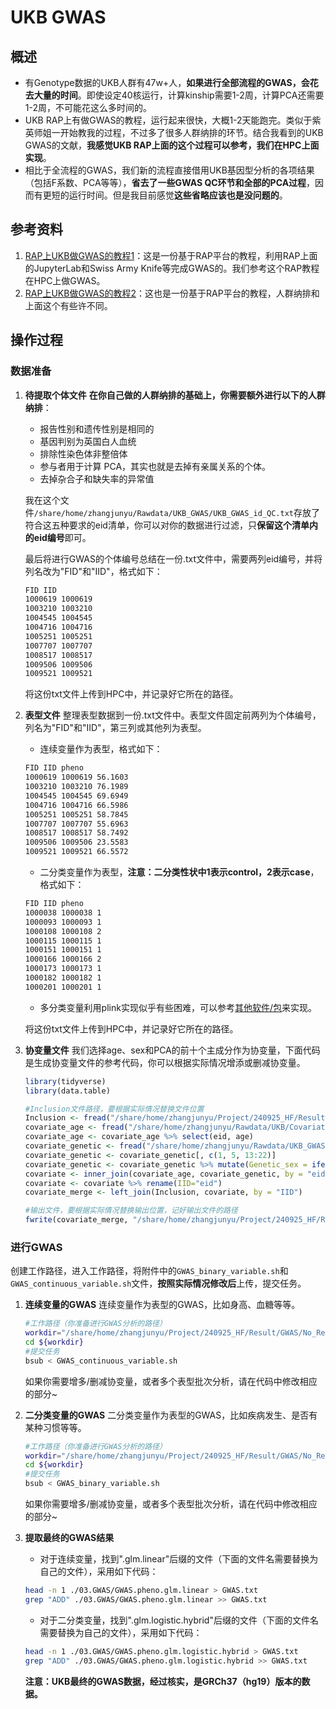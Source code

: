 # UKB GWAS

## 概述

- 有Genotype数据的UKB人群有47w+人，**如果进行全部流程的GWAS，会花去大量的时间**。即使设定40核运行，计算kinship需要1-2周，计算PCA还需要1-2周，不可能花这么多时间的。
- UKB RAP上有做GWAS的教程，运行起来很快，大概1-2天能跑完。类似于紫英师姐一开始教我的过程，不过多了很多人群纳排的环节。结合我看到的UKB GWAS的文献，**我感觉UKB RAP上面的这个过程可以参考，我们在HPC上面实现**。
- 相比于全流程的GWAS，我们新的流程直接借用UKB基因型分析的各项结果（包括F系数、PCA等等），**省去了一些GWAS QC环节和全部的PCA过程**，因而有更短的运行时间。但是我目前感觉**这些省略应该也是没问题的**。

## 参考资料

1. [RAP上UKB做GWAS的教程1](https://dnanexus.gitbook.io/uk-biobank-rap/science-corner/end-to-end-target-discovery-with-gwas-and-phewas)：这是一份基于RAP平台的教程，利用RAP上面的JupyterLab和Swiss Army Knife等完成GWAS的。我们参考这个RAP教程在HPC上做GWAS。
2. [RAP上UKB做GWAS的教程2](https://dnanexus.gitbook.io/uk-biobank-rap/science-corner/gwas-using-alzheimers-disease)：这也是一份基于RAP平台的教程，人群纳排和上面这个有些许不同。

## 操作过程

### 数据准备

1. **待提取个体文件**
    **在你自己做的人群纳排的基础上，你需要额外进行以下的人群纳排**：
      - 报告性别和遗传性别是相同的
      - 基因判别为英国白人血统
      - 排除性染色体非整倍体
      - 参与者用于计算 PCA，其实也就是去掉有亲属关系的个体。
      - 去掉杂合子和缺失率的异常值

    我在这个文件`/share/home/zhangjunyu/Rawdata/UKB_GWAS/UKB_GWAS_id_QC.txt`存放了符合这五种要求的eid清单，你可以对你的数据进行过滤，只**保留这个清单内的eid编号**即可。

    最后将进行GWAS的个体编号总结在一份.txt文件中，需要两列eid编号，并将列名改为"FID"和"IID"，格式如下：

    ```sh
    FID	IID
    1000619	1000619
    1003210	1003210
    1004545	1004545
    1004716	1004716
    1005251	1005251
    1007707	1007707
    1008517	1008517
    1009506	1009506
    1009521	1009521
    ```

    将这份txt文件上传到HPC中，并记录好它所在的路径。

2. **表型文件**
   整理表型数据到一份.txt文件中。表型文件固定前两列为个体编号，列名为"FID"和"IID"，第三列或其他列为表型。
   - 连续变量作为表型，格式如下：

    ```sh
    FID	IID	pheno
    1000619	1000619	56.1603
    1003210	1003210	76.1989
    1004545	1004545	69.6949
    1004716	1004716	66.5986
    1005251	1005251	58.7845
    1007707	1007707	55.6963
    1008517	1008517	58.7492
    1009506	1009506	23.5583
    1009521	1009521	66.5572
    ```

   - 二分类变量作为表型，**注意：二分类性状中1表示control，2表示case**，格式如下：

    ```sh
    FID	IID	pheno
    1000038	1000038	1
    1000093	1000093	1
    1000108	1000108	2
    1000115	1000115	1
    1000151	1000151	1
    1000166	1000166	2
    1000173	1000173	1
    1000182	1000182	1
    1000201	1000201	1
    ```

    - 多分类变量利用plink实现似乎有些困难，可以参考[其他软件/包](https://blog.sciencenet.cn/blog-3423233-1281079.html)来实现。

    将这份txt文件上传到HPC中，并记录好它所在的路径。

3. **协变量文件**
   我们选择age、sex和PCA的前十个主成分作为协变量，下面代码是生成协变量文件的参考代码，你可以根据实际情况增添或删减协变量。

   ```R
   library(tidyverse)
   library(data.table)

   #Inclusion文件路径，要根据实际情况替换文件位置
   Inclusion <- fread("/share/home/zhangjunyu/Project/240925_HF/Result/GWAS/No_Renal_injury/Inclusion.txt")
   covariate_age <- fread("/share/home/zhangjunyu/Rawdata/UKB/Covariates/covariate.csv")
   covariate_age <- covariate_age %>% select(eid, age)
   covariate_genetic <- fread("/share/home/zhangjunyu/Rawdata/UKB_GWAS/GWAS_cov.csv")
   covariate_genetic <- covariate_genetic[, c(1, 5, 13:22)]
   covariate_genetic <- covariate_genetic %>% mutate(Genetic_sex = ifelse(Genetic_sex == "Female", 2, 1))#GWAS编码的性别中，1代表男性，2代表女性
   covariate <- inner_join(covariate_age, covariate_genetic, by = "eid")
   covariate <- covariate %>% rename(IID="eid")
   covariate_merge <- left_join(Inclusion, covariate, by = "IID")
   
   #输出文件，要根据实际情况替换输出位置，记好输出文件的路径
   fwrite(covariate_merge, "/share/home/zhangjunyu/Project/240925_HF/Result/GWAS/No_Renal_injury/Cov.txt", sep = "\t", quote = F, row.names = F)
   ```

### 进行GWAS

创建工作路径，进入工作路径，将附件中的`GWAS_binary_variable.sh`和`GWAS_continuous_variable.sh`文件，**按照实际情况修改后**上传，提交任务。

1. **连续变量的GWAS**
   连续变量作为表型的GWAS，比如身高、血糖等等。

    ```sh
    #工作路径（你准备进行GWAS分析的路径）
    workdir="/share/home/zhangjunyu/Project/240925_HF/Result/GWAS/No_Renal_injury"
    cd ${workdir}
    #提交任务
    bsub < GWAS_continuous_variable.sh
    ```

    如果你需要增多/删减协变量，或者多个表型批次分析，请在代码中修改相应的部分~

2. **二分类变量的GWAS**
   二分类变量作为表型的GWAS，比如疾病发生、是否有某种习惯等等。

    ```sh
    #工作路径（你准备进行GWAS分析的路径）
    workdir="/share/home/zhangjunyu/Project/240925_HF/Result/GWAS/No_Renal_injury"
    cd ${workdir}
    #提交任务
    bsub < GWAS_binary_variable.sh
    ```

    如果你需要增多/删减协变量，或者多个表型批次分析，请在代码中修改相应的部分~

3. **提取最终的GWAS结果**

   - 对于连续变量，找到".glm.linear"后缀的文件（下面的文件名需要替换为自己的文件），采用如下代码：

    ```sh
    head -n 1 ./03.GWAS/GWAS.pheno.glm.linear > GWAS.txt
    grep "ADD" ./03.GWAS/GWAS.pheno.glm.linear >> GWAS.txt
    ```

   - 对于二分类变量，找到".glm.logistic.hybrid"后缀的文件（下面的文件名需要替换为自己的文件），采用如下代码：

    ```sh
    head -n 1 ./03.GWAS/GWAS.pheno.glm.logistic.hybrid > GWAS.txt
    grep "ADD" ./03.GWAS/GWAS.pheno.glm.logistic.hybrid >> GWAS.txt
    ```

    **注意：UKB最终的GWAS数据，经过核实，是GRCh37（hg19）版本的数据。**